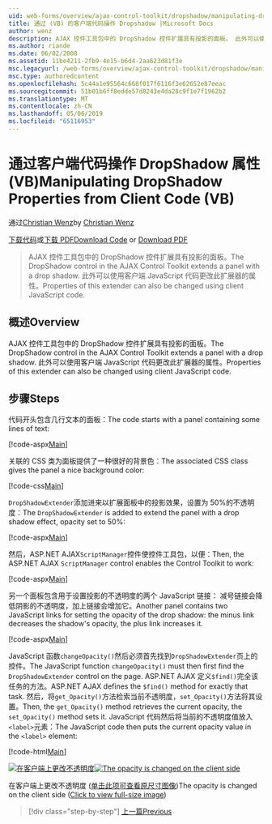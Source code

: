 ```yaml
---
uid: web-forms/overview/ajax-control-toolkit/dropshadow/manipulating-dropshadow-properties-from-client-code-vb
title: 通过 (VB) 的客户端代码操作 Dropshadow |Microsoft Docs
author: wenz
description: AJAX 控件工具包中的 DropShadow 控件扩展具有投影的面板。 此外可以使用客户端 JavaScrip 更改此扩展器的属性...
ms.author: riande
ms.date: 06/02/2008
ms.assetid: 11be4211-2fb9-4e15-b6d4-2aa623d81f3e
msc.legacyurl: /web-forms/overview/ajax-control-toolkit/dropshadow/manipulating-dropshadow-properties-from-client-code-vb
msc.type: authoredcontent
ms.openlocfilehash: 5c44a1e95564c668f017f6116f3e62652e87eeac
ms.sourcegitcommit: 51b01b6ff8edde57d8243e4da28c9f1e7f1962b2
ms.translationtype: MT
ms.contentlocale: zh-CN
ms.lasthandoff: 05/06/2019
ms.locfileid: "65116953"
---
```

# <a name="manipulating-dropshadow-properties-from-client-code-vb"></a><span data-ttu-id="fc405-104">通过客户端代码操作 DropShadow 属性 (VB)</span><span class="sxs-lookup"><span data-stu-id="fc405-104">Manipulating DropShadow Properties from Client Code (VB)</span></span>

<span data-ttu-id="fc405-105">通过[Christian Wenz](https://github.com/wenz)</span><span class="sxs-lookup"><span data-stu-id="fc405-105">by [Christian Wenz](https://github.com/wenz)</span></span>

<span data-ttu-id="fc405-106">[下载代码](http://download.microsoft.com/download/5/1/6/51652a81-500b-4f6b-88d3-617103e7941e/DropShadow2.vb.zip)或[下载 PDF](http://download.microsoft.com/download/b/6/a/b6ae89ee-df69-4c87-9bfb-ad1eb2b23373/dropshadow2VB.pdf)</span><span class="sxs-lookup"><span data-stu-id="fc405-106">[Download Code](http://download.microsoft.com/download/5/1/6/51652a81-500b-4f6b-88d3-617103e7941e/DropShadow2.vb.zip) or [Download PDF](http://download.microsoft.com/download/b/6/a/b6ae89ee-df69-4c87-9bfb-ad1eb2b23373/dropshadow2VB.pdf)</span></span>

> <span data-ttu-id="fc405-107">AJAX 控件工具包中的 DropShadow 控件扩展具有投影的面板。</span><span class="sxs-lookup"><span data-stu-id="fc405-107">The DropShadow control in the AJAX Control Toolkit extends a panel with a drop shadow.</span></span> <span data-ttu-id="fc405-108">此外可以使用客户端 JavaScript 代码更改此扩展器的属性。</span><span class="sxs-lookup"><span data-stu-id="fc405-108">Properties of this extender can also be changed using client JavaScript code.</span></span>

## <a name="overview"></a><span data-ttu-id="fc405-109">概述</span><span class="sxs-lookup"><span data-stu-id="fc405-109">Overview</span></span>

<span data-ttu-id="fc405-110">AJAX 控件工具包中的 DropShadow 控件扩展具有投影的面板。</span><span class="sxs-lookup"><span data-stu-id="fc405-110">The DropShadow control in the AJAX Control Toolkit extends a panel with a drop shadow.</span></span> <span data-ttu-id="fc405-111">此外可以使用客户端 JavaScript 代码更改此扩展器的属性。</span><span class="sxs-lookup"><span data-stu-id="fc405-111">Properties of this extender can also be changed using client JavaScript code.</span></span>

## <a name="steps"></a><span data-ttu-id="fc405-112">步骤</span><span class="sxs-lookup"><span data-stu-id="fc405-112">Steps</span></span>

<span data-ttu-id="fc405-113">代码开头包含几行文本的面板：</span><span class="sxs-lookup"><span data-stu-id="fc405-113">The code starts with a panel containing some lines of text:</span></span>

[!code-aspx[Main](manipulating-dropshadow-properties-from-client-code-vb/samples/sample1.aspx)]

<span data-ttu-id="fc405-114">关联的 CSS 类为面板提供了一种很好的背景色：</span><span class="sxs-lookup"><span data-stu-id="fc405-114">The associated CSS class gives the panel a nice background color:</span></span>

[!code-css[Main](manipulating-dropshadow-properties-from-client-code-vb/samples/sample2.css)]

<span data-ttu-id="fc405-115">`DropShadowExtender`添加进来以扩展面板中的投影效果，设置为 50%的不透明度：</span><span class="sxs-lookup"><span data-stu-id="fc405-115">The `DropShadowExtender` is added to extend the panel with a drop shadow effect, opacity set to 50%:</span></span>

[!code-aspx[Main](manipulating-dropshadow-properties-from-client-code-vb/samples/sample3.aspx)]

<span data-ttu-id="fc405-116">然后，ASP.NET AJAX`ScriptManager`控件使控件工具包，以便：</span><span class="sxs-lookup"><span data-stu-id="fc405-116">Then, the ASP.NET AJAX `ScriptManager` control enables the Control Toolkit to work:</span></span>

[!code-aspx[Main](manipulating-dropshadow-properties-from-client-code-vb/samples/sample4.aspx)]

<span data-ttu-id="fc405-117">另一个面板包含用于设置投影的不透明度的两个 JavaScript 链接： 减号链接会降低阴影的不透明度，加上链接会增加它。</span><span class="sxs-lookup"><span data-stu-id="fc405-117">Another panel contains two JavaScript links for setting the opacity of the drop shadow: the minus link decreases the shadow's opacity, the plus link increases it.</span></span>

[!code-aspx[Main](manipulating-dropshadow-properties-from-client-code-vb/samples/sample5.aspx)]

<span data-ttu-id="fc405-118">JavaScript 函数`changeOpacity()`然后必须首先找到`DropShadowExtender`页上的控件。</span><span class="sxs-lookup"><span data-stu-id="fc405-118">The JavaScript function `changeOpacity()` must then first find the `DropShadowExtender` control on the page.</span></span> <span data-ttu-id="fc405-119">ASP.NET AJAX 定义`$find()`完全该任务的方法。</span><span class="sxs-lookup"><span data-stu-id="fc405-119">ASP.NET AJAX defines the `$find()` method for exactly that task.</span></span> <span data-ttu-id="fc405-120">然后，将`get_Opacity()`方法检索当前不透明度，`set_Opacity()`方法将其设置。</span><span class="sxs-lookup"><span data-stu-id="fc405-120">Then, the `get_Opacity()` method retrieves the current opacity, the `set_Opacity()` method sets it.</span></span> <span data-ttu-id="fc405-121">JavaScript 代码然后将当前的不透明度值放入`<label>`元素：</span><span class="sxs-lookup"><span data-stu-id="fc405-121">The JavaScript code then puts the current opacity value in the `<label>` element:</span></span>

[!code-html[Main](manipulating-dropshadow-properties-from-client-code-vb/samples/sample6.html)]

<span data-ttu-id="fc405-122">[![在客户端上更改不透明度](manipulating-dropshadow-properties-from-client-code-vb/_static/image2.png)](manipulating-dropshadow-properties-from-client-code-vb/_static/image1.png)</span><span class="sxs-lookup"><span data-stu-id="fc405-122">[![The opacity is changed on the client side](manipulating-dropshadow-properties-from-client-code-vb/_static/image2.png)](manipulating-dropshadow-properties-from-client-code-vb/_static/image1.png)</span></span>

<span data-ttu-id="fc405-123">在客户端上更改不透明度 ([单击此项可查看原尺寸图像](manipulating-dropshadow-properties-from-client-code-vb/_static/image3.png))</span><span class="sxs-lookup"><span data-stu-id="fc405-123">The opacity is changed on the client side ([Click to view full-size image](manipulating-dropshadow-properties-from-client-code-vb/_static/image3.png))</span></span>

> [!div class="step-by-step"]
> [<span data-ttu-id="fc405-124">上一篇</span><span class="sxs-lookup"><span data-stu-id="fc405-124">Previous</span></span>](adjusting-the-z-index-of-a-dropshadow-vb.md)
